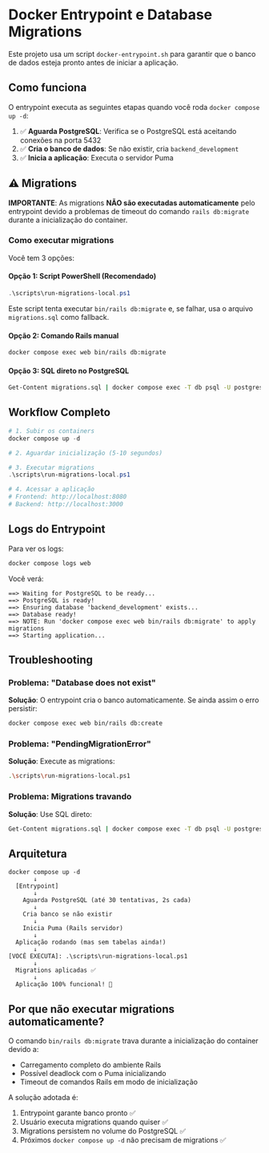 # Docker Entrypoint e Database Migrations

Este projeto usa um script `docker-entrypoint.sh` para garantir que o banco de dados esteja pronto antes de iniciar a aplicação.

## Como funciona

O entrypoint executa as seguintes etapas quando você roda `docker compose up -d`:

1. ✅ **Aguarda PostgreSQL**: Verifica se o PostgreSQL está aceitando conexões na porta 5432
2. ✅ **Cria o banco de dados**: Se não existir, cria `backend_development`
3. ✅ **Inicia a aplicação**: Executa o servidor Puma

## ⚠️ Migrations

**IMPORTANTE**: As migrations **NÃO são executadas automaticamente** pelo entrypoint devido a problemas de timeout do comando `rails db:migrate` durante a inicialização do container.

### Como executar migrations

Você tem 3 opções:

#### Opção 1: Script PowerShell (Recomendado)
```powershell
.\scripts\run-migrations-local.ps1
```

Este script tenta executar `bin/rails db:migrate` e, se falhar, usa o arquivo `migrations.sql` como fallback.

#### Opção 2: Comando Rails manual
```bash
docker compose exec web bin/rails db:migrate
```

#### Opção 3: SQL direto no PostgreSQL
```bash
Get-Content migrations.sql | docker compose exec -T db psql -U postgres -d backend_development
```

## Workflow Completo

```powershell
# 1. Subir os containers
docker compose up -d

# 2. Aguardar inicialização (5-10 segundos)

# 3. Executar migrations
.\scripts\run-migrations-local.ps1

# 4. Acessar a aplicação
# Frontend: http://localhost:8080
# Backend: http://localhost:3000
```

## Logs do Entrypoint

Para ver os logs:

```bash
docker compose logs web
```

Você verá:
```
==> Waiting for PostgreSQL to be ready...
==> PostgreSQL is ready!
==> Ensuring database 'backend_development' exists...
==> Database ready!
==> NOTE: Run 'docker compose exec web bin/rails db:migrate' to apply migrations
==> Starting application...
```

## Troubleshooting

### Problema: "Database does not exist"
**Solução**: O entrypoint cria o banco automaticamente. Se ainda assim o erro persistir:
```bash
docker compose exec web bin/rails db:create
```

### Problema: "PendingMigrationError"
**Solução**: Execute as migrations:
```bash
.\scripts\run-migrations-local.ps1
```

### Problema: Migrations travando
**Solução**: Use SQL direto:
```bash
Get-Content migrations.sql | docker compose exec -T db psql -U postgres -d backend_development
```

## Arquitetura

```
docker compose up -d
       ↓
  [Entrypoint]
       ↓
    Aguarda PostgreSQL (até 30 tentativas, 2s cada)
       ↓
    Cria banco se não existir
       ↓
    Inicia Puma (Rails servidor)
       ↓
  Aplicação rodando (mas sem tabelas ainda!)
       ↓
[VOCÊ EXECUTA]: .\scripts\run-migrations-local.ps1
       ↓
  Migrations aplicadas ✅
       ↓
  Aplicação 100% funcional! 🎉
```

## Por que não executar migrations automaticamente?

O comando `bin/rails db:migrate` trava durante a inicialização do container devido a:
- Carregamento completo do ambiente Rails
- Possível deadlock com o Puma inicializando
- Timeout de comandos Rails em modo de inicialização

A solução adotada é:
1. Entrypoint garante banco pronto ✅
2. Usuário executa migrations quando quiser ✅
3. Migrations persistem no volume do PostgreSQL ✅
4. Próximos `docker compose up -d` não precisam de migrations ✅
